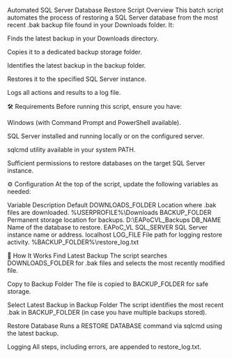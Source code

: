 Automated SQL Server Database Restore Script
Overview
This batch script automates the process of restoring a SQL Server database from the most recent .bak backup file found in your Downloads folder. It:

Finds the latest backup in your Downloads directory.

Copies it to a dedicated backup storage folder.

Identifies the latest backup in the backup folder.

Restores it to the specified SQL Server instance.

Logs all actions and results to a log file.

🛠 Requirements
Before running this script, ensure you have:

Windows (with Command Prompt and PowerShell available).

SQL Server installed and running locally or on the configured server.

sqlcmd utility available in your system PATH.

Sufficient permissions to restore databases on the target SQL Server instance.

⚙ Configuration
At the top of the script, update the following variables as needed:

Variable	Description	Default
DOWNLOADS_FOLDER	Location where .bak files are downloaded.	%USERPROFILE%\Downloads
BACKUP_FOLDER	Permanent storage location for backups.	D:\EAPoCVL_Backups
DB_NAME	Name of the database to restore.	EAPoC_VL
SQL_SERVER	SQL Server instance name or address.	localhost
LOG_FILE	File path for logging restore activity.	%BACKUP_FOLDER%\restore_log.txt

🚀 How It Works
Find Latest Backup
The script searches DOWNLOADS_FOLDER for .bak files and selects the most recently modified file.

Copy to Backup Folder
The file is copied to BACKUP_FOLDER for safe storage.

Select Latest Backup in Backup Folder
The script identifies the most recent .bak in BACKUP_FOLDER (in case you have multiple backups stored).

Restore Database
Runs a RESTORE DATABASE command via sqlcmd using the latest backup.

Logging
All steps, including errors, are appended to restore_log.txt.
